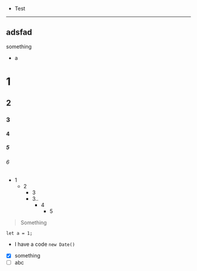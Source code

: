 - Test

---

## adsfad

something

- a

# 1

## 2

### 3

#### 4

##### 5

###### 6

- 1
  - 2
    - 3
    - 3..
      - 4
        - 5

> Something

```
let a = 1;
```

- I have a code `new Date()`

- [x] something
- [ ] abc

[^Footnote]: Footnote